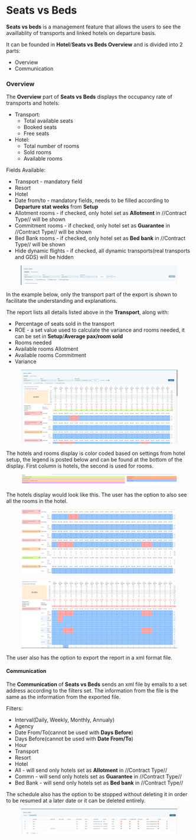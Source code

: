 # Seats vs Beds

**Seats vs beds** is a management feature that allows the users to see the availlablity of transports and linked hotels on departure basis.

It can be founded in **Hotel**/**Seats vs Beds Overview** and is divided into 2 parts:

* Overview
* Communication

### Overview <a href="#overview" id="overview"></a>

The **Overview** part of **Seats vs Beds** displays the occupancy rate of transports and hotels:

* Transport:
  * Total available seats
  * Booked seats
  * Free seats
* Hotel:
  * Total number of rooms
  * Sold rooms
  * Available rooms

Fields Available:

* Transport - mandatory field
* Resort
* Hotel
* Date from/to - mandatory fields, needs to be filled according to **Departure stat weeks** from **Setup**
* Allotment rooms - if checked, only hotel set as **Allotment** in //Contract Type// will be shown
* Commitment rooms - if checked, only hotel set as **Guarantee** in //Contract Type// will be shown
* Bed Bank rooms - if checked, only hotel set as **Bed bank** in //Contract Type// will be shown
* Hide dynamic flights - if checked, all dynamic transports(real transports and GDS) will be hidden

<figure><img src=".gitbook/assets/image (6) (1) (1) (1) (1) (1).png" alt=""><figcaption></figcaption></figure>

In the example below, only the transport part of the export is shown to facilitate the understanding and explanations.

The report lists all details listed above in the **Transport**, along with:

* Percentage of seats sold in the transport
* ROE - a set value used to calculate the variance and rooms needed, it can be set in **Setup**/**Average pax/room sold**
* Rooms needed
* Available rooms Allotment
* Available rooms Commitment
* Variance

<figure><img src=".gitbook/assets/image (1) (1) (1) (1) (1) (1) (1).png" alt=""><figcaption></figcaption></figure>

The hotels and rooms display is color coded based on settings from hotel setup, the legend is posted below and can be found at the bottom of the display. First column is hotels, the second is used for rooms.

<figure><img src=".gitbook/assets/image (2) (1) (1) (1) (1) (1) (1).png" alt=""><figcaption></figcaption></figure>

The hotels display would look like this. The user has the option to also see all the rooms in the hotel.

<figure><img src=".gitbook/assets/image (3) (1) (1) (1) (1) (1) (1).png" alt=""><figcaption></figcaption></figure>

<figure><img src=".gitbook/assets/image (4) (1) (1) (1) (1) (1) (1).png" alt=""><figcaption></figcaption></figure>

The user also has the option to export the report in a xml format file.

#### Communication <a href="#communication" id="communication"></a>

The **Communication** of **Seats vs Beds** sends an xml file by emails to a set address according to the filters set. The information from the file is the same as the information from the exported file.

Filters:

* Interval(Daily, Weekly, Monthly, Annualy)
* Agency
* Date From/To(cannot be used with **Days Before**)
* Days Before(cannot be used with **Date From/To**)
* Hour
* Transport
* Resort
* Hotel
* All - will send only hotels set as **Allotment** in //Contract Type//
* Commn - will send only hotels set as **Guarantee** in //Contract Type//
* Bed Bank - will send only hotels set as **Bed bank** in //Contract Type//

The schedule also has the option to be stopped without deleting it in order to be resumed at a later date or it can be deleted entirely.

<figure><img src=".gitbook/assets/image (5) (1) (1) (1) (1) (1) (1).png" alt=""><figcaption></figcaption></figure>
